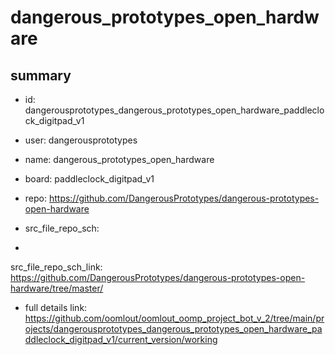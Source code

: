 # dangerous_prototypes_open_hardware
 
## summary 
* id: dangerousprototypes_dangerous_prototypes_open_hardware_paddleclock_digitpad_v1
* user: dangerousprototypes
* name: dangerous_prototypes_open_hardware
* board: paddleclock_digitpad_v1
* repo: https://github.com/DangerousPrototypes/dangerous-prototypes-open-hardware



* src_file_repo_sch: 
*
 src_file_repo_sch_link: https://github.com/DangerousPrototypes/dangerous-prototypes-open-hardware/tree/master/
* full details link: https://github.com/oomlout/oomlout_oomp_project_bot_v_2/tree/main/projects/dangerousprototypes_dangerous_prototypes_open_hardware_paddleclock_digitpad_v1/current_version/working  






